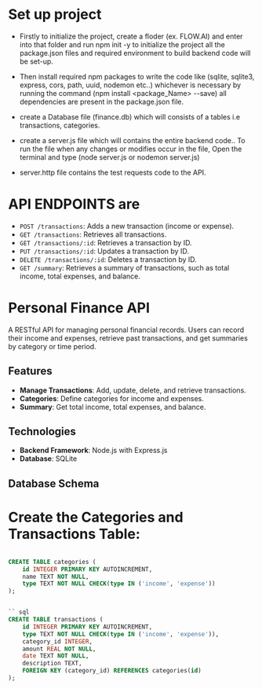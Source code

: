 # Set up project

- Firstly to initialize the project, create a floder (ex. FLOW.AI) and enter into that folder
  and run npm init -y to initialize the project all the package.json files and required environment to build backend code will be set-up.

- Then install required npm packages to write the code like (sqlite, sqlite3, express, cors, path, uuid, nodemon etc..) whichever is necessary by running the command (npm install <package_Name> --save) all dependencies are present in the package.json file.

- create a Database file (finance.db) which will consists of a tables i.e transactions, categories.

- create a server.js file which will contains the entire backend code.. To run the file when any changes or modifies occur in the file, Open the terminal and type (node server.js or nodemon server.js)

- server.http file contains the test requests code to the API.

# API ENDPOINTS are

- `POST /transactions`: Adds a new transaction (income or expense).
- `GET /transactions`: Retrieves all transactions.
- `GET /transactions/:id`: Retrieves a transaction by ID.
- `PUT /transactions/:id`: Updates a transaction by ID.
- `DELETE /transactions/:id`: Deletes a transaction by ID.
- `GET /summary`: Retrieves a summary of transactions, such as total income, total expenses, and balance.

# Personal Finance API

A RESTful API for managing personal financial records. Users can record their income and expenses, retrieve past transactions, and get summaries by category or time period.

## Features

- **Manage Transactions**: Add, update, delete, and retrieve transactions.
- **Categories**: Define categories for income and expenses.
- **Summary**: Get total income, total expenses, and balance.

## Technologies

- **Backend Framework**: Node.js with Express.js
- **Database**: SQLite

## Database Schema

# Create the Categories and Transactions Table:

```sql

CREATE TABLE categories (
    id INTEGER PRIMARY KEY AUTOINCREMENT,
    name TEXT NOT NULL,
    type TEXT NOT NULL CHECK(type IN ('income', 'expense'))
);


`` sql
CREATE TABLE transactions (
    id INTEGER PRIMARY KEY AUTOINCREMENT,
    type TEXT NOT NULL CHECK(type IN ('income', 'expense')),
    category_id INTEGER,
    amount REAL NOT NULL,
    date TEXT NOT NULL,
    description TEXT,
    FOREIGN KEY (category_id) REFERENCES categories(id)
);
```
